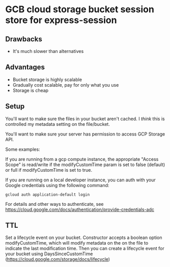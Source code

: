 # GCB cloud storage bucket session store for express-session

## Drawbacks

- It's much slower than alternatives

## Advantages

- Bucket storage is highly scalable
- Gradually cost scalable, pay for only what you use
- Storage is cheap

## Setup

You'll want to make sure the files in your bucket aren't cached. I _think_ this is controlled my metadata setting on the file/bucket.

You'll want to make sure your server has permission to access GCP Storage API.

Some examples:

If you are running from a gcp compute instance, the appropriate "Access Scope" is read/write if the modifyCustomTime param is set to false (default) or full if modifyCustomTime is set to true.

If you are running on a local developer instance, you can auth with your Google credentials using the following command:

```
gcloud auth application-default login
```

For details and other ways to authenticate, see https://cloud.google.com/docs/authentication/provide-credentials-adc

## TTL

Set a lifecycle event on your bucket. Constructor accepts a boolean option modifyCustomTime, which will modify metadata on the on the file to indicate the last modification time. Then you can create a lifecycle event for your bucket using DaysSinceCustomTime (https://cloud.google.com/storage/docs/lifecycle)
